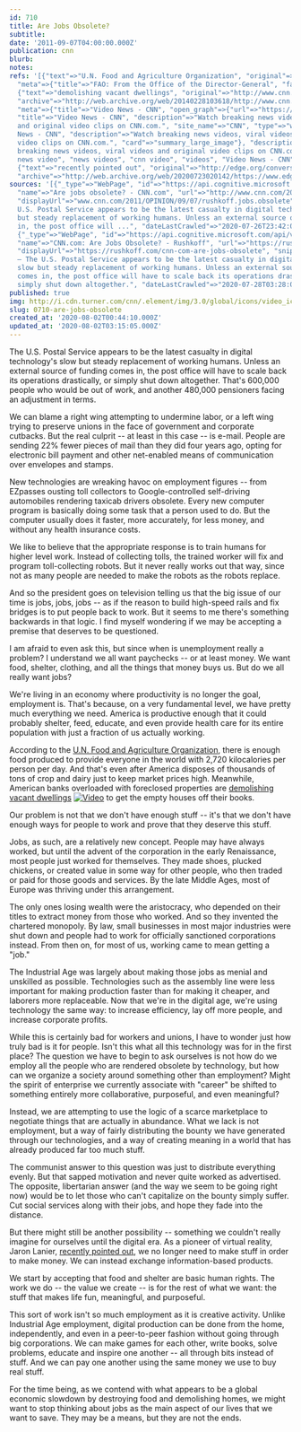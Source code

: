 ```yaml
---
id: 710
title: Are Jobs Obsolete?
subtitle: 
date: '2011-09-07T04:00:00.000Z'
publication: cnn
blurb: 
notes: 
refs: '[{"text"=>"U.N. Food and Agriculture Organization", "original"=>"http://www.fao.org/dg/1999/millen-e.htm",
  "meta"=>{"title"=>"FAO: From the Office of the Director-General", "favicon"=>"http://www.fao.org/favicon.ico"}},
  {"text"=>"demolishing vacant dwellings", "original"=>"http://www.cnn.com/video/#/video/bestoftv/2009/05/05/nr.bank.demolishes.home.cnn?iref=allsearch",
  "archive"=>"http://web.archive.org/web/20140228103618/http://www.cnn.com/video/",
  "meta"=>{"title"=>"Video News - CNN", "open_graph"=>{"url"=>"https://www.cnn.com/videos",
  "title"=>"Video News - CNN", "description"=>"Watch breaking news videos, viral videos
  and original video clips on CNN.com.", "site_name"=>"CNN", "type"=>"website"}, "twitter_card"=>{"title"=>"Video
  News - CNN", "description"=>"Watch breaking news videos, viral videos and original
  video clips on CNN.com.", "card"=>"summary_large_image"}, "description"=>"Watch
  breaking news videos, viral videos and original video clips on CNN.com.", "keywords"=>["breaking
  news video", "news videos", "cnn video", "videos", "Video News - CNN"], "favicon"=>"http://www.cnn.com/favicon.ico"}},
  {"text"=>"recently pointed out", "original"=>"http://edge.org/conversation/the-local-global-flip",
  "archive"=>"http://web.archive.org/web/20200723020142/https://www.edge.org/conversation/the-local-global-flip"}]'
sources: '[{"_type"=>"WebPage", "id"=>"https://api.cognitive.microsoft.com/api/v7/#WebPages.0",
  "name"=>"Are jobs obsolete? - CNN.com", "url"=>"http://www.cnn.com/2011/OPINION/09/07/rushkoff.jobs.obsolete/index.html",
  "displayUrl"=>"www.cnn.com/2011/OPINION/09/07/rushkoff.jobs.obsolete", "snippet"=>"The
  U.S. Postal Service appears to be the latest casualty in digital technology''s slow
  but steady replacement of working humans. Unless an external source of funding comes
  in, the post office will ...", "dateLastCrawled"=>"2020-07-26T23:42:00.0000000Z"},
  {"_type"=>"WebPage", "id"=>"https://api.cognitive.microsoft.com/api/v7/#WebPages.1",
  "name"=>"CNN.com: Are Jobs Obsolete? - Rushkoff", "url"=>"https://rushkoff.com/cnn-com-are-jobs-obsolete/",
  "displayUrl"=>"https://rushkoff.com/cnn-com-are-jobs-obsolete", "snippet"=>"(CNN)
  — The U.S. Postal Service appears to be the latest casualty in digital technology’s
  slow but steady replacement of working humans. Unless an external source of funding
  comes in, the post office will have to scale back its operations drastically, or
  simply shut down altogether.", "dateLastCrawled"=>"2020-07-28T03:28:00.0000000Z"}]'
published: true
img: http://i.cdn.turner.com/cnn/.element/img/3.0/global/icons/video_icon.gif
slug: 0710-are-jobs-obsolete
created_at: '2020-08-02T00:44:10.000Z'
updated_at: '2020-08-02T03:15:05.000Z'
---
```

The U.S. Postal Service appears to be the latest casualty in digital technology's slow but steady replacement of working humans. Unless an external source of funding comes in, the post office will have to scale back its operations drastically, or simply shut down altogether. That's 600,000 people who would be out of work, and another 480,000 pensioners facing an adjustment in terms.

We can blame a right wing attempting to undermine labor, or a left wing trying to preserve unions in the face of government and corporate cutbacks. But the real culprit -- at least in this case -- is e-mail. People are sending 22% fewer pieces of mail than they did four years ago, opting for electronic bill payment and other net-enabled means of communication over envelopes and stamps.

New technologies are wreaking havoc on employment figures -- from EZpasses ousting toll collectors to Google-controlled self-driving automobiles rendering taxicab drivers obsolete. Every new computer program is basically doing some task that a person used to do. But the computer usually does it faster, more accurately, for less money, and without any health insurance costs.

We like to believe that the appropriate response is to train humans for higher level work. Instead of collecting tolls, the trained worker will fix and program toll-collecting robots. But it never really works out that way, since not as many people are needed to make the robots as the robots replace.

And so the president goes on television telling us that the big issue of our time is jobs, jobs, jobs -- as if the reason to build high-speed rails and fix bridges is to put people back to work. But it seems to me there's something backwards in that logic. I find myself wondering if we may be accepting a premise that deserves to be questioned.

I am afraid to even ask this, but since when is unemployment really a problem? I understand we all want paychecks -- or at least money. We want food, shelter, clothing, and all the things that money buys us. But do we all really want jobs?

We're living in an economy where productivity is no longer the goal, employment is. That's because, on a very fundamental level, we have pretty much everything we need. America is productive enough that it could probably shelter, feed, educate, and even provide health care for its entire population with just a fraction of us actually working.

According to the [U.N. Food and Agriculture Organization](http://www.fao.org/dg/1999/millen-e.htm), there is enough food produced to provide everyone in the world with 2,720 kilocalories per person per day. And that's even after America disposes of thousands of tons of crop and dairy just to keep market prices high. Meanwhile, American banks overloaded with foreclosed properties are [demolishing vacant dwellings](http://www.cnn.com/video/#/video/bestoftv/2009/05/05/nr.bank.demolishes.home.cnn?iref=allsearch) [![Video](http://i.cdn.turner.com/cnn/.element/img/3.0/global/icons/video_icon.gif)](http://www.cnn.com/video/#/video/bestoftv/2009/05/05/nr.bank.demolishes.home.cnn?iref=allsearch) to get the empty houses off their books.

Our problem is not that we don't have enough stuff -- it's that we don't have enough ways for people to work and prove that they deserve this stuff.

Jobs, as such, are a relatively new concept. People may have always worked, but until the advent of the corporation in the early Renaissance, most people just worked for themselves. They made shoes, plucked chickens, or created value in some way for other people, who then traded or paid for those goods and services. By the late Middle Ages, most of Europe was thriving under this arrangement.

The only ones losing wealth were the aristocracy, who depended on their titles to extract money from those who worked. And so they invented the chartered monopoly. By law, small businesses in most major industries were shut down and people had to work for officially sanctioned corporations instead. From then on, for most of us, working came to mean getting a "job."

The Industrial Age was largely about making those jobs as menial and unskilled as possible. Technologies such as the assembly line were less important for making production faster than for making it cheaper, and laborers more replaceable. Now that we're in the digital age, we're using technology the same way: to increase efficiency, lay off more people, and increase corporate profits.

While this is certainly bad for workers and unions, I have to wonder just how truly bad is it for people. Isn't this what all this technology was for in the first place? The question we have to begin to ask ourselves is not how do we employ all the people who are rendered obsolete by technology, but how can we organize a society around something other than employment? Might the spirit of enterprise we currently associate with "career" be shifted to something entirely more collaborative, purposeful, and even meaningful?

Instead, we are attempting to use the logic of a scarce marketplace to negotiate things that are actually in abundance. What we lack is not employment, but a way of fairly distributing the bounty we have generated through our technologies, and a way of creating meaning in a world that has already produced far too much stuff.

The communist answer to this question was just to distribute everything evenly. But that sapped motivation and never quite worked as advertised. The opposite, libertarian answer (and the way we seem to be going right now) would be to let those who can't capitalize on the bounty simply suffer. Cut social services along with their jobs, and hope they fade into the distance.

But there might still be another possibility -- something we couldn't really imagine for ourselves until the digital era. As a pioneer of virtual reality, Jaron Lanier, [recently pointed out](http://edge.org/conversation/the-local-global-flip), we no longer need to make stuff in order to make money. We can instead exchange information-based products.

We start by accepting that food and shelter are basic human rights. The work we do -- the value we create -- is for the rest of what we want: the stuff that makes life fun, meaningful, and purposeful.

This sort of work isn't so much employment as it is creative activity. Unlike Industrial Age employment, digital production can be done from the home, independently, and even in a peer-to-peer fashion without going through big corporations. We can make games for each other, write books, solve problems, educate and inspire one another -- all through bits instead of stuff. And we can pay one another using the same money we use to buy real stuff.

For the time being, as we contend with what appears to be a global economic slowdown by destroying food and demolishing homes, we might want to stop thinking about jobs as the main aspect of our lives that we want to save. They may be a means, but they are not the ends.

